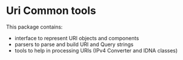 Uri Common tools
=======

This package contains:

- interface to represent URI objects and components
- parsers to parse and build URI and Query strings
- tools to help in processing URIs (IPv4 Converter and IDNA classes)
